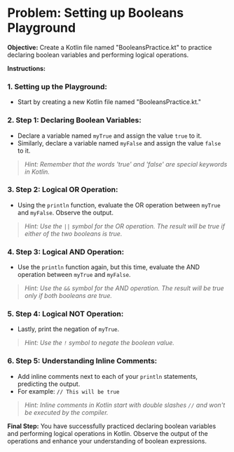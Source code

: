 # Problem: Setting up Booleans Playground

**Objective:**
Create a Kotlin file named "BooleansPractice.kt" to practice declaring boolean variables and performing logical operations.

**Instructions:**

### 1. Setting up the Playground:
- Start by creating a new Kotlin file named "BooleansPractice.kt."

### 2. Step 1: Declaring Boolean Variables:
- Declare a variable named `myTrue` and assign the value `true` to it.
- Similarly, declare a variable named `myFalse` and assign the value `false` to it.

> *Hint: Remember that the words 'true' and 'false' are special keywords in Kotlin.*

### 3. Step 2: Logical OR Operation:
- Using the `println` function, evaluate the OR operation between `myTrue` and `myFalse`. Observe the output.

> *Hint: Use the `||` symbol for the OR operation. The result will be true if either of the two booleans is true.*

### 4. Step 3: Logical AND Operation:
- Use the `println` function again, but this time, evaluate the AND operation between `myTrue` and `myFalse`.

> *Hint: Use the `&&` symbol for the AND operation. The result will be true only if both booleans are true.*

### 5. Step 4: Logical NOT Operation:
- Lastly, print the negation of `myTrue`.

> *Hint: Use the `!` symbol to negate the boolean value.*

### 6. Step 5: Understanding Inline Comments:
- Add inline comments next to each of your `println` statements, predicting the output.
- For example: `// This will be true`

> *Hint: Inline comments in Kotlin start with double slashes `//` and won't be executed by the compiler.*

**Final Step:**
You have successfully practiced declaring boolean variables and performing logical operations in Kotlin. Observe the output of the operations and enhance your understanding of boolean expressions.
